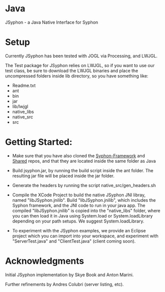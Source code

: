 Java
====

JSyphon - a Java Native Interface for Syphon

Setup
====

Currently JSyphon has been tested with JOGL via Processing, and LWJGL.

The Test package for JSyphon relies on LWJGL, so if you want to use our test class, be sure to download the LWJGL binaries and place the uncompressed folders inside lib directory, so you have something like:

* Readme.txt
* ant
* bin
* jar
* lib/lwjgl
* native_libs
* native_src
* src

Getting Started:
====

* Make sure that you have also cloned the <a href="https://github.com/Syphon/Syphon-Framework">Syphon-Framework</a> and <a href="https://github.com/Syphon/Shared">Shared</a> repos, and that they are located inside the same folder as Java

* Build jsyphon.jar, by running the build script inside the ant folder. The resulting jar file will be placed inside the jar folder.

* Generate the headers by running the script native_src/gen_headers.sh

* Compile the XCode Project to build the native JSyphon JNI libray, named "libJSyphon.jnilib". Build "libJSyphon.jnilib", which includes the Syphon framework, and the JNI code to run in your java app. The compiled "libJSyphon.jnilib" is copied into the "native_libs" folder, where you can then load it in Java using System.load or System.loadLibrary depending on your path setups. We suggest System.loadLibrary.

* To experiment with the JSyphon examples, we provide an Eclipse project which you can import into your workspace, and experiment with "ServerTest.java" and "ClientTest.java" (client coming soon). 

Acknowledgments
====

Initial JSyphon implementation by Skye Book and Anton Marini.

Further refinements by Andres Colubri (server listing, etc).